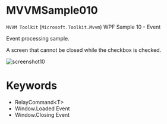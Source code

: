 # MVVMSample010
`MVVM Toolkit` (`Microsoft.Toolkit.Mvvm`) WPF Sample 10 - Event

Event processing sample.

A screen that cannot be closed while the checkbox is checked.

![screenshot10](https://user-images.githubusercontent.com/81235941/118587067-df2bb500-b7d6-11eb-8103-a959f46da485.png)

# Keywords

* RelayCommand&lt;T&gt;
* Window.Loaded Event
* Window.Closing Event
